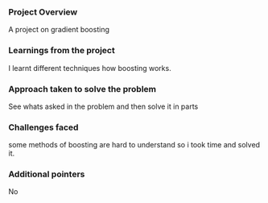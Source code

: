 ### Project Overview

 A project on gradient boosting


### Learnings from the project

 I learnt different techniques how boosting works.


### Approach taken to solve the problem

 See whats asked in the problem and then solve it in parts


### Challenges faced

 some methods of boosting are hard to understand so i took time and solved it.


### Additional pointers

 No


